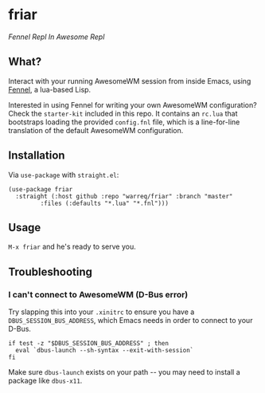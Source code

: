 # friar

_Fennel Repl In Awesome Repl_

## What?
Interact with your running AwesomeWM session from inside Emacs,
using [Fennel](https://fennel-lang.org), a lua-based Lisp.

Interested in using Fennel for writing your own AwesomeWM configuration?
Check the `starter-kit` included in this repo.
It contains an `rc.lua` that bootstraps loading the provided `config.fnl` file,
which is a line-for-line translation of the default AwesomeWM configuration.

## Installation
Via `use-package` with `straight.el`:

```
(use-package friar 
  :straight (:host github :repo "warreq/friar" :branch "master"
	     :files (:defaults "*.lua" "*.fnl")))
```

## Usage

`M-x friar` and he's ready to serve you.

## Troubleshooting

### I can't connect to AwesomeWM (D-Bus error)

Try slapping this into your `.xinitrc` to ensure you have a `DBUS_SESSION_BUS_ADDRESS`,
which Emacs needs in order to connect to your D-Bus. 
```
if test -z "$DBUS_SESSION_BUS_ADDRESS" ; then
  eval `dbus-launch --sh-syntax --exit-with-session`
fi
```

Make sure `dbus-launch` exists on your path -- you may need to install a package like `dbus-x11`.

